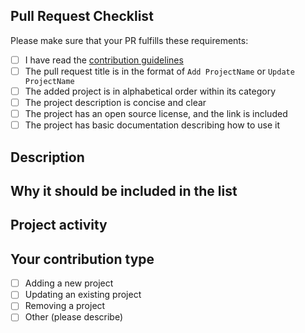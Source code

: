 <!-- Thank you for your contribution to the Awesome Limitless list! -->

## Pull Request Checklist

Please make sure that your PR fulfills these requirements:
- [ ] I have read the [contribution guidelines](../contributing.md)
- [ ] The pull request title is in the format of `Add ProjectName` or `Update ProjectName`
- [ ] The added project is in alphabetical order within its category
- [ ] The project description is concise and clear
- [ ] The project has an open source license, and the link is included
- [ ] The project has basic documentation describing how to use it

## Description
<!-- Please provide a clear and concise description of the project you are adding or updating -->

## Why it should be included in the list
<!-- Please explain why you think this project belongs on this awesome list -->

## Project activity
<!-- Provide evidence that this project is active or maintained -->

## Your contribution type
- [ ] Adding a new project
- [ ] Updating an existing project
- [ ] Removing a project
- [ ] Other (please describe) 